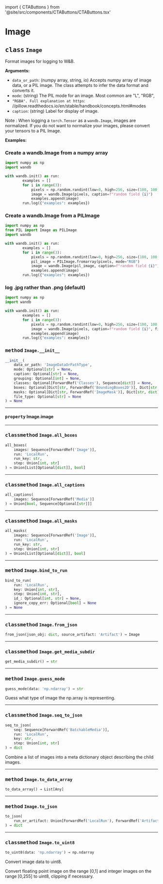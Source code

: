 import { CTAButtons } from '@site/src/components/CTAButtons/CTAButtons.tsx'

# Image

<CTAButtons githubLink='https://github.com/wandb/wandb/blob/main/wandb/sdk/data_types/image.py'/>




## <kbd>class</kbd> `Image`
Format images for logging to W&B. 



**Arguments:**
 
 - `data_or_path`:  (numpy array, string, io) Accepts numpy array of  image data, or a PIL image. The class attempts to infer  the data format and converts it. 
 - `mode`:  (string) The PIL mode for an image. Most common are "L", "RGB", 
 - `"RGBA". Full explanation at https`: //pillow.readthedocs.io/en/stable/handbook/concepts.html#modes 
 - `caption`:  (string) Label for display of image. 

Note : When logging a `torch.Tensor` as a `wandb.Image`, images are normalized. If you do not want to normalize your images, please convert your tensors to a PIL Image. 



**Examples:**

### Create a wandb.Image from a numpy array 
```python
import numpy as np
import wandb

with wandb.init() as run:
        examples = []
        for i in range(3):
            pixels = np.random.randint(low=0, high=256, size=(100, 100, 3))
            image = wandb.Image(pixels, caption=f"random field {i}")
            examples.append(image)
        run.log({"examples": examples})
``` 

### Create a wandb.Image from a PILImage
```python
import numpy as np
from PIL import Image as PILImage
import wandb

with wandb.init() as run:
        examples = []
        for i in range(3):
            pixels = np.random.randint(low=0, high=256, size=(100, 100, 3), dtype=np.uint8)
            pil_image = PILImage.fromarray(pixels, mode="RGB")
            image = wandb.Image(pil_image, caption=f"random field {i}")
            examples.append(image)
        run.log({"examples": examples})
``` 

### log .jpg rather than .png (default) 
```python
import numpy as np
import wandb

with wandb.init() as run:
        examples = []
        for i in range(3):
            pixels = np.random.randint(low=0, high=256, size=(100, 100, 3))
            image = wandb.Image(pixels, caption=f"random field {i}", file_type="jpg")
            examples.append(image)
        run.log({"examples": examples})
``` 

### <kbd>method</kbd> `Image.__init__`

```python
__init__(
    data_or_path: 'ImageDataOrPathType',
    mode: Optional[str] = None,
    caption: Optional[str] = None,
    grouping: Optional[int] = None,
    classes: Optional[ForwardRef('Classes'), Sequence[dict]] = None,
    boxes: Optional[Dict[str, ForwardRef('BoundingBoxes2D')], Dict[str, dict]] = None,
    masks: Optional[Dict[str, ForwardRef('ImageMask')], Dict[str, dict]] = None,
    file_type: Optional[str] = None
) → None
```






---

#### <kbd>property</kbd> Image.image







---

### <kbd>classmethod</kbd> `Image.all_boxes`

```python
all_boxes(
    images: Sequence[ForwardRef('Image')],
    run: 'LocalRun',
    run_key: str,
    step: Union[int, str]
) → Union[List[Optional[dict]], bool]
```





---

### <kbd>classmethod</kbd> `Image.all_captions`

```python
all_captions(
    images: Sequence[ForwardRef('Media')]
) → Union[bool, Sequence[Optional[str]]]
```





---

### <kbd>classmethod</kbd> `Image.all_masks`

```python
all_masks(
    images: Sequence[ForwardRef('Image')],
    run: 'LocalRun',
    run_key: str,
    step: Union[int, str]
) → Union[List[Optional[dict]], bool]
```





---

### <kbd>method</kbd> `Image.bind_to_run`

```python
bind_to_run(
    run: 'LocalRun',
    key: Union[int, str],
    step: Union[int, str],
    id_: Optional[int, str] = None,
    ignore_copy_err: Optional[bool] = None
) → None
```





---

### <kbd>classmethod</kbd> `Image.from_json`

```python
from_json(json_obj: dict, source_artifact: 'Artifact') → Image
```





---

### <kbd>classmethod</kbd> `Image.get_media_subdir`

```python
get_media_subdir() → str
```





---

### <kbd>method</kbd> `Image.guess_mode`

```python
guess_mode(data: 'np.ndarray') → str
```

Guess what type of image the np.array is representing. 

---

### <kbd>classmethod</kbd> `Image.seq_to_json`

```python
seq_to_json(
    seq: Sequence[ForwardRef('BatchableMedia')],
    run: 'LocalRun',
    key: str,
    step: Union[int, str]
) → dict
```

Combine a list of images into a meta dictionary object describing the child images. 

---

### <kbd>method</kbd> `Image.to_data_array`

```python
to_data_array() → List[Any]
```





---

### <kbd>method</kbd> `Image.to_json`

```python
to_json(
    run_or_artifact: Union[ForwardRef('LocalRun'), ForwardRef('Artifact')]
) → dict
```





---

### <kbd>classmethod</kbd> `Image.to_uint8`

```python
to_uint8(data: 'np.ndarray') → np.ndarray
```

Convert image data to uint8. 

Convert floating point image on the range [0,1] and integer images on the range [0,255] to uint8, clipping if necessary.
